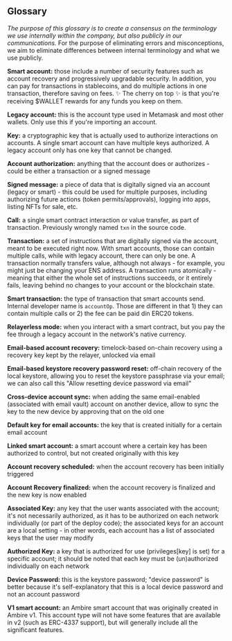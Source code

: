 ## Glossary

*The purpose of this glossary is to create a consensus on the terminology we use internally within the company, but also publicly in our communications.* For the purpose of eliminating errors and misconceptions, we aim to eliminate differences between internal terminology and what we use publicly.

**Smart account:** those include a number of security features such as account recovery and progressively upgradable security. In addition, you can pay for transactions in stablecoins, and do multiple actions in one transaction, therefore saving on fees. ✨ The cherry on top ✨ is that you're receiving $WALLET rewards for any funds you keep on them.
 
**Legacy account:** this is the account type used in Metamask and most other wallets. Only use this if you're importing an account.

**Key:** a cryptographic key that is actually used to authorize interactions on accounts. A single smart account can have multiple keys authorized. A legacy account only has one key that cannot be changed.

**Account authorization:** anything that the account does or authorizes - could be either a transaction or a signed message

**Signed message:** a piece of data that is digitally signed via an account (legacy or smart) - this could be used for multiple purposes, including authorizing future actions (token permits/approvals), logging into apps, listing NFTs for sale, etc.

**Call:** a single smart contract interaction or value transfer, as part of transaction. Previously wrongly named `txn` in the source code.

**Transaction:** a set of instructions that are digitally signed via the account, meant to be executed right now. With smart accounts, those can contain multiple calls, while with legacy account, there can only be one. A transaction normally transfers value, although not always - for example, you might just be changing your ENS address. A transaction runs atomically - meaning that either the whole set of instructions succeeds, or it entirely fails, leaving behind no changes to your account or the blockchain state.

**Smart transaction:** the type of transaction that smart accounts send. Internal developer name is `accountOp`. Those are different in that 1) they can contain multiple calls or 2) the fee can be paid din ERC20 tokens.

**Relayerless mode:** when you interact with a smart contract, but you pay the fee through a legacy account in the network's native currency.

**Email-based account recovery:** timelock-based on-chain recovery using a recovery key kept by the relayer, unlocked via email

**Email-based keystore recovery password reset:** off-chain recovery of the local keystore, allowing you to reset the keystore passphrase via your email; we can also call this "Allow resetting device password via email"

**Cross-device account sync:** when adding the same email-enabled (associated with email vault) account on another device, allow to sync the key to the new device by approving that on the old one

**Default key for email accounts:** the key that is created initially for a certain email account

**Linked smart account:** a smart account where a certain key has been authorized to control, but not created originally with this key

**Account recovery scheduled:** when the account recovery has been initially triggered

**Account Recovery finalized:** when the account recovery is finalized and the new key is now enabled

**Associated Key:** any key that the user wants associated with the account; it's not necessarily authorized, as it has to be authorized on each network individually (or part of the deploy code); the associated keys for an account are a local setting - in other words, each account has a list of associated keys that the user may modify

**Authorized Key:** a key that is authorized for use (privileges[key] is set) for a specific account; it should be noted that each key must be (un)authorized individually on each network

**Device Password:** this is the keystore password; "device password" is better because it's self-explanatory that this is a local device password and not an account password

**V1 smart account:** an Ambire smart account that was originally created in Ambire v1. This account type will not have some features that are available in v2 (such as ERC-4337 support), but will generally include all the significant features.

